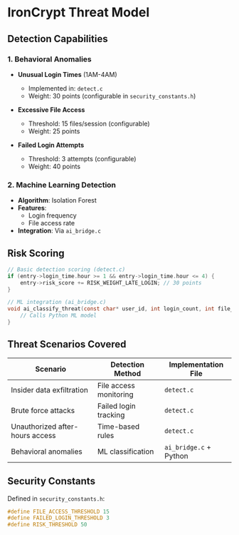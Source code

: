 # IronCrypt Threat Model

## Detection Capabilities

### 1. Behavioral Anomalies
- **Unusual Login Times** (1AM-4AM)
  - Implemented in: `detect.c`
  - Weight: 30 points (configurable in `security_constants.h`)

- **Excessive File Access**
  - Threshold: 15 files/session (configurable)
  - Weight: 25 points

- **Failed Login Attempts**
  - Threshold: 3 attempts (configurable)
  - Weight: 40 points

### 2. Machine Learning Detection
- **Algorithm**: Isolation Forest
- **Features**:
  - Login frequency
  - File access rate
- **Integration**: Via `ai_bridge.c`

## Risk Scoring
```c
// Basic detection scoring (detect.c)
if (entry->login_time.hour >= 1 && entry->login_time.hour <= 4) {
    entry->risk_score += RISK_WEIGHT_LATE_LOGIN; // 30 points
}

// ML integration (ai_bridge.c)
void ai_classify_threat(const char* user_id, int login_count, int file_access_count) {
    // Calls Python ML model
}
```

## Threat Scenarios Covered

| Scenario | Detection Method | Implementation File |
|----------|------------------|---------------------|
| Insider data exfiltration | File access monitoring | `detect.c` |
| Brute force attacks | Failed login tracking | `detect.c` |
| Unauthorized after-hours access | Time-based rules | `detect.c` |
| Behavioral anomalies | ML classification | `ai_bridge.c` + Python |

## Security Constants
Defined in `security_constants.h`:
```c
#define FILE_ACCESS_THRESHOLD 15
#define FAILED_LOGIN_THRESHOLD 3  
#define RISK_THRESHOLD 50
